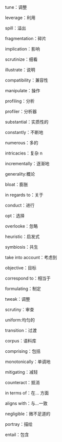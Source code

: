 tune：调整

leverage：利用

spill：溢出

fragmentation：碎片

implication：影响

scrutinize：细看

illustrate：说明

compatibility：兼容性

manipulate：操作

profiling：分析

profiler：分析器

substantial：实质性的

constantly：不断地

numerous：多的

intricacies：复杂 n

incrementally：逐渐地

generality:概论

bloat：膨胀

in regards to：关于

conduct：进行

opt：选择

overlooke：忽略

heuristic：启发式

symbiosis：共生

take  into account：考虑到

objective：目标

correspond to：相当于

formulating：制定

tweak：调整

scrutiny：审查

uniform:均匀的

transition：过渡

corpus：语料库

comprising：包括

monotonically：单调地

mitigating：减轻

counteract：抵消

in terms of：在... 方面

aligns with：与...一致

negligible：微不足道的

portray：描绘

entail：包含